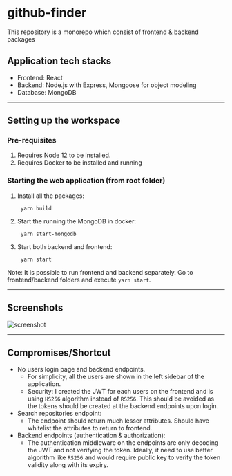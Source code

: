 # github-finder
This repository is a monorepo which consist of frontend & backend packages

## Application tech stacks
- Frontend: React
- Backend: Node.js with Express, Mongoose for object modeling
- Database: MongoDB
----
## Setting up the workspace
### Pre-requisites
1. Requires Node 12 to be installed.
2. Requires Docker to be installed and running

### Starting the web application (from root folder)
1. Install all the packages:

        yarn build

2. Start the running the MongoDB in docker:

        yarn start-mongodb

3. Start both backend and frontend:

        yarn start

Note: It is possible to run frontend and backend separately. Go to frontend/backend folders and execute `yarn start`.

----
        
## Screenshots
![screenshot][screenshot]

[screenshot]: ./docs/images/github-finder.gif "Screenshot of app"

----
## Compromises/Shortcut
- No users login page and backend endpoints. 
  - For simplicity, all the users are shown in the left sidebar of the application.
  - Security: I created the JWT for each users on the frontend and is using `HS256` algorithm instead of `RS256`. This should be avoided as the tokens should be created at the backend endpoints upon login.
- Search repositories endpoint: 
  - The endpoint should return much lesser attributes. Should have whitelist the attributes to return to frontend.
- Backend endpoints (authentication & authorization): 
  - The authentication middleware on the endpoints are only decoding the JWT and not verifying the token. Ideally, it need to use better algorithm like `RS256` and would require public key to verify the token validity along with its expiry.